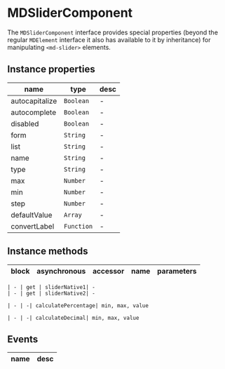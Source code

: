 # MDSliderComponent
The `MDSliderComponent` interface provides special properties (beyond the regular `MDElement` interface it also has available to it by inheritance) for manipulating `<md-slider>` elements.

## Instance properties

name|type|desc
---|---|---
autocapitalize|`Boolean`|-
autocomplete|`Boolean`|-
disabled|`Boolean`|-
form|`String`|-
list|`String`|-
name|`String`|-
type|`String`|-
max|`Number`|-
min|`Number`|-
step|`Number`|-
defaultValue|`Array`|-
convertLabel|`Function`|-

## Instance methods

block| asynchronous | accessor| name| parameters
---| --- | ---| ---| ---

    | - | get | sliderNative1| -
    | - | get | sliderNative2| -

    | - | -| calculatePercentage| min, max, value

    | - | -| calculateDecimal| min, max, value

## Events

name|desc
---|---
